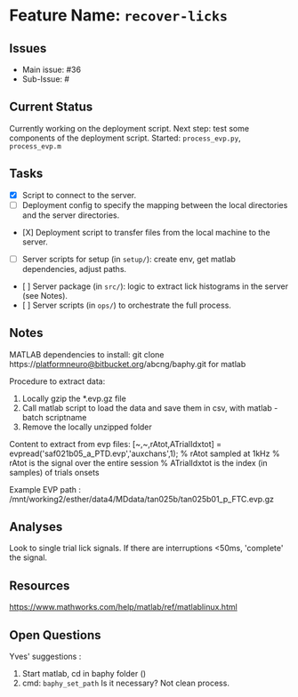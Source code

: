 # Feature Name: `recover-licks`

## Issues
- Main issue: #36
- Sub-Issue:  #

## Current Status
Currently working on the deployment script. Next step: test some components of the deployment script.
Started: `process_evp.py`, `process_evp.m`

## Tasks
- [X] Script to connect to the server.
- [ ] Deployment config to specify the mapping between the local directories and the server
  directories.
- [X] Deployment script to transfer files from the local machine to the server.
- [ ] Server scripts for setup (in `setup/`): create env, get matlab dependencies, adjust paths.
- [ ] Server package (in `src/`): logic to extract lick histograms in the server (see
  Notes).
- [ ] Server scripts (in `ops/`) to orchestrate the full process.


## Notes
MATLAB dependencies to install:
git clone https://platformneuro@bitbucket.org/abcng/baphy.git  for matlab

Procedure to extract data:
1. Locally gzip the *.evp.gz file
2. Call matlab script to load the data and save them in csv, with matlab -batch scriptname
3. Remove the locally unzipped folder

Content to extract from evp files:
[~,~,rAtot,ATrialIdxtot] = evpread('saf021b05_a_PTD.evp','auxchans',1);
% rAtot sampled at 1kHz
% rAtot is the signal over the entire session
% ATrialIdxtot is the index (in samples) of trials onsets

Example EVP path : /mnt/working2/esther/data4/MDdata/tan025b/tan025b01_p_FTC.evp.gz

## Analyses
Look to single trial lick signals.
If there are interruptions <50ms, 'complete' the signal.

## Resources
https://www.mathworks.com/help/matlab/ref/matlablinux.html

## Open Questions
Yves' suggestions :
1. Start matlab, cd in baphy folder ()
2. cmd: `baphy_set_path`
Is it necessary? Not clean process.
